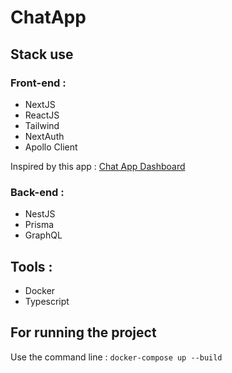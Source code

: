 # ChatApp

## Stack use

### Front-end :

- NextJS
- ReactJS
- Tailwind
- NextAuth
- Apollo Client

Inspired by this app : <a href="https://dribbble.com/shots/24323558-Chat-App-Dashboard">Chat App Dashboard</a>

### Back-end :

- NestJS
- Prisma
- GraphQL

## Tools :

- Docker
- Typescript

## For running the project

Use the command line :
```docker-compose up --build```
